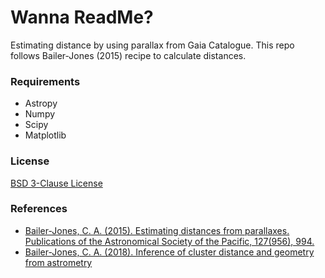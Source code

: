 # Wanna ReadMe?
Estimating distance by using parallax from Gaia Catalogue.
This repo follows Bailer-Jones (2015) recipe to calculate distances.

### Requirements
- Astropy
- Numpy
- Scipy
- Matplotlib

### License
[BSD 3-Clause License](./LICENSE)

### References
- [Bailer-Jones, C. A. (2015). Estimating distances from parallaxes. Publications of the Astronomical Society of the Pacific, 127(956), 994.](https://iopscience.iop.org/article/10.1086/683116)
- [Bailer-Jones, C. A. (2018). Inference of cluster distance and geometry from astrometry](https://www2.mpia-hd.mpg.de/homes/calj/cluster_inference.pdf)